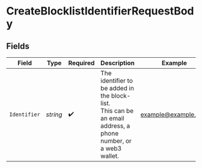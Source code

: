# CreateBlocklistIdentifierRequestBody


## Fields

| Field                                                                                                         | Type                                                                                                          | Required                                                                                                      | Description                                                                                                   | Example                                                                                                       |
| ------------------------------------------------------------------------------------------------------------- | ------------------------------------------------------------------------------------------------------------- | ------------------------------------------------------------------------------------------------------------- | ------------------------------------------------------------------------------------------------------------- | ------------------------------------------------------------------------------------------------------------- |
| `Identifier`                                                                                                  | *string*                                                                                                      | :heavy_check_mark:                                                                                            | The identifier to be added in the block-list.<br/>This can be an email address, a phone number, or a web3 wallet. | example@example.com                                                                                           |